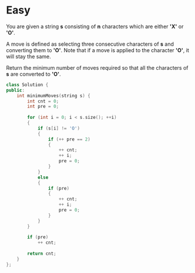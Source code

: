# Easy

You are given a string **s** consisting of **n** characters which are either **'X'** or **'O'**.

A move is defined as selecting three consecutive characters of **s** and converting them to **'O'**. Note that if a move is applied to the character **'O'**, it will stay the same.

Return the minimum number of moves required so that all the characters of **s** are converted to **'O'**.

```cpp
class Solution {
public:
    int minimumMoves(string s) {
        int cnt = 0;
        int pre = 0;
        
        for (int i = 0; i < s.size(); ++i)
        {
            if (s[i] != 'O')
            {
                if (++ pre == 2)
                {
                    ++ cnt;
                    ++ i;
                    pre = 0;
                }
            }
            else
            {
                if (pre)
                {
                    ++ cnt;
                    ++ i;
                    pre = 0;
                }
            }
        }
        
        if (pre)
            ++ cnt;
        
        return cnt;
    }
};
```
